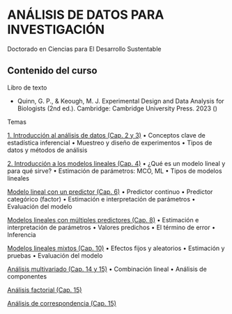# ANÁLISIS DE DATOS PARA INVESTIGACIÓN

Doctorado en Ciencias para El Desarrollo Sustentable

## Contenido del curso

Libro de texto

-	Quinn, G. P., & Keough, M. J. Experimental Design and Data Analysis for Biologists (2nd ed.). Cambridge: Cambridge University Press. 2023 ()

Temas

[1. Introducción al análisis de datos (Cap. 2 y 3)]()
•	Conceptos clave de estadística inferencial
•	Muestreo y diseño de experimentos
•	Tipos de datos y métodos de análisis

[2. Introducción a los modelos lineales (Cap. 4)]()
•	¿Qué es un modelo lineal y para qué sirve?
•	Estimación de parámetros: MCO, ML
•	Tipos de modelos lineales

[Modelo lineal con un predictor (Cap. 6)]()
•	Predictor continuo
•	Predictor categórico (factor)
•	Estimación e interpretación de parámetros
•	Evaluación del modelo

[Modelos lineales con múltiples predictores (Cap. 8)]()
•	Estimación e interpretación de parámetros
•	Valores predichos
•	El término de error
•	Inferencia

[Modelos lineales mixtos (Cap. 10)]()
•	Efectos fijos y aleatorios
•	Estimación y pruebas
•	Evaluación del modelo

[Análisis multivariado (Cap. 14 y 15)]()
•	Combinación lineal
•	Análisis de componentes

[Análisis factorial (Cap. 15)]()

[Análisis de correspondencia (Cap. 15)]()
